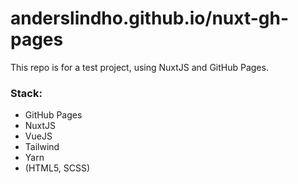 # anderslindho.github.io/nuxt-gh-pages

This repo is for a test project, using NuxtJS and GitHub Pages.

### Stack:

* GitHub Pages
* NuxtJS
* VueJS
* Tailwind
* Yarn
* (HTML5, SCSS)
